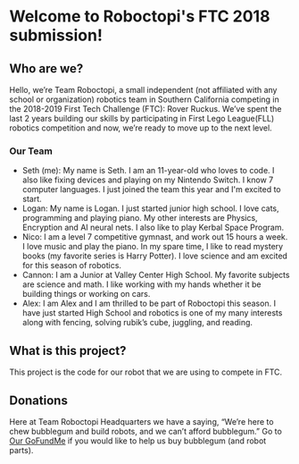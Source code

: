 # Welcome to Roboctopi's FTC 2018 submission!

## Who are we?
Hello, we’re Team Roboctopi, a small independent (not affiliated with any school or organization) robotics team in Southern California competing in the 2018-2019 First Tech Challenge (FTC): Rover Ruckus. We’ve spent the last 2 years building our skills by participating in First Lego League(FLL) robotics competition and now, we’re ready to move up to the next level.
### Our Team
* Seth (me): My name is Seth. I am an 11-year-old who loves to code. I also like fixing devices and playing on my Nintendo Switch. I know 7 computer languages. I just joined the team this year and I'm excited to start.
* Logan: My name is Logan. I just started junior high school. I love cats, programming and playing piano. My other interests are Physics, Encryption and AI neural nets. I also like to play Kerbal Space Program.
* Nico: I am a level 7 competitive gymnast, and work out 15 hours a week. I love music and play the piano. In my spare time, I like to read mystery books (my favorite series is Harry Potter). I love science and am excited for this season of robotics.
* Cannon: I am a Junior at Valley Center High School. My favorite subjects are science and math. I like working with my hands whether it be building things or working on cars.
* Alex: I am Alex and I am thrilled to be part of Roboctopi this season. I have just started High School and robotics is one of my many interests along with fencing, solving rubik’s cube, juggling, and reading.

## What is this project?
This project is the code for our robot that we are using to compete in FTC.

## Donations
Here at Team Roboctopi Headquarters we have a saying, “We’re here to chew bubblegum and build robots, and we can’t afford bubblegum.” Go to [Our GoFundMe](https://www.gofundme.com/help-team-roboctopi-get-started) if you would like to help us buy bubblegum (and robot parts).
